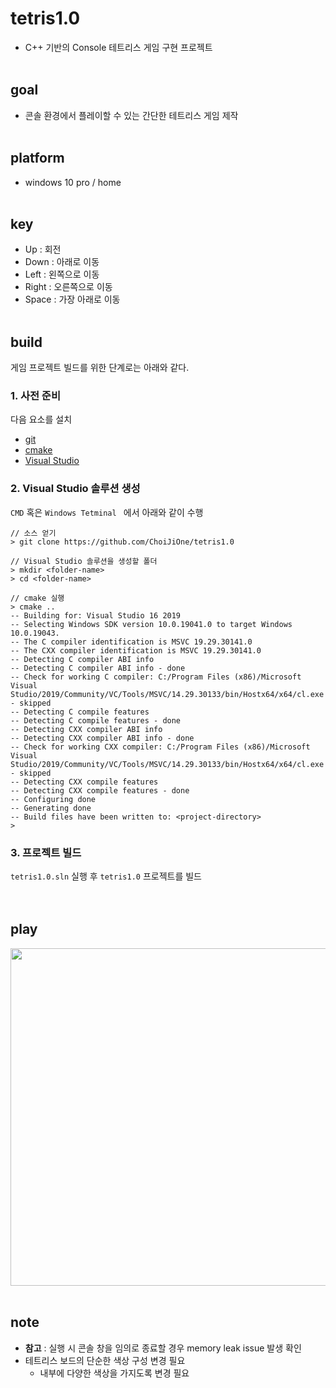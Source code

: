 # tetris1.0
- C++ 기반의 Console 테트리스 게임 구현 프로젝트
<br><br>



## goal
- 콘솔 환경에서 플레이할 수 있는 간단한 테트리스 게임 제작
<br><br>



## platform
- windows 10 pro / home
<br><br>



## key
- Up : 회전
- Down : 아래로 이동
- Left : 왼쪽으로 이동
- Right : 오른쪽으로 이동
- Space : 가장 아래로 이동
<br><br>



## build
게임 프로젝트 빌드를 위한 단계로는 아래와 같다.  

### 1. 사전 준비

다음 요소를 설치  
  
- [git](https://git-scm.com/)
- [cmake](https://cmake.org/)
- [Visual Studio](https://visualstudio.microsoft.com/ko/)

### 2. Visual Studio 솔루션 생성

`CMD` 혹은 `Windows Tetminal ` 에서 아래와 같이 수행  
  
```
// 소스 얻기
> git clone https://github.com/ChoiJiOne/tetris1.0

// Visual Studio 솔루션을 생성할 폴더
> mkdir <folder-name>
> cd <folder-name>

// cmake 실행
> cmake ..
-- Building for: Visual Studio 16 2019
-- Selecting Windows SDK version 10.0.19041.0 to target Windows 10.0.19043.
-- The C compiler identification is MSVC 19.29.30141.0
-- The CXX compiler identification is MSVC 19.29.30141.0
-- Detecting C compiler ABI info
-- Detecting C compiler ABI info - done
-- Check for working C compiler: C:/Program Files (x86)/Microsoft Visual Studio/2019/Community/VC/Tools/MSVC/14.29.30133/bin/Hostx64/x64/cl.exe - skipped
-- Detecting C compile features
-- Detecting C compile features - done
-- Detecting CXX compiler ABI info
-- Detecting CXX compiler ABI info - done
-- Check for working CXX compiler: C:/Program Files (x86)/Microsoft Visual Studio/2019/Community/VC/Tools/MSVC/14.29.30133/bin/Hostx64/x64/cl.exe - skipped
-- Detecting CXX compile features
-- Detecting CXX compile features - done
-- Configuring done
-- Generating done
-- Build files have been written to: <project-directory>
> 
```

### 3. 프로젝트 빌드
`tetris1.0.sln` 실행 후 `tetris1.0` 프로젝트를 빌드  
<br><br>



## play
<img src="play.gif" width="960" height="540">
<br><br>



## note
- **참고** : 실행 시 콘솔 창을 임의로 종료할 경우 memory leak issue 발생 확인
- 테트리스 보드의 단순한 색상 구성 변경 필요
  - 내부에 다양한 색상을 가지도록 변경 필요
<br><br>
